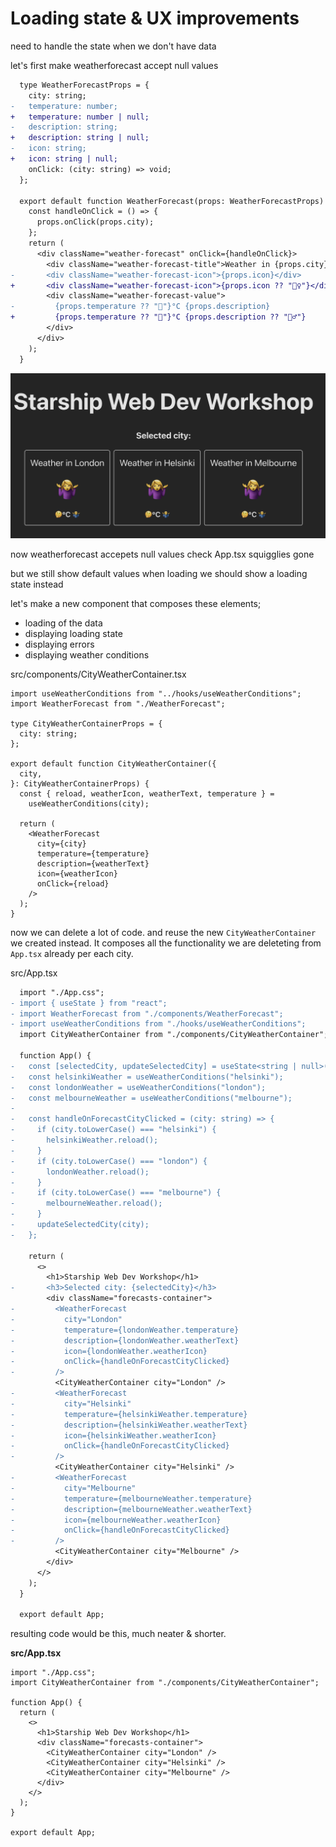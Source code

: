 # Loading state & UX improvements

need to handle the state when we don't have data

let's first make weatherforecast accept null values

```diff
  type WeatherForecastProps = {
    city: string;
-   temperature: number;
+   temperature: number | null;
-   description: string;
+   description: string | null;
-   icon: string;
+   icon: string | null;
    onClick: (city: string) => void;
  };
  
  export default function WeatherForecast(props: WeatherForecastProps) {
    const handleOnClick = () => {
      props.onClick(props.city);
    };
    return (
      <div className="weather-forecast" onClick={handleOnClick}>
        <div className="weather-forecast-title">Weather in {props.city}</div>
-       <div className="weather-forecast-icon">{props.icon}</div>
+       <div className="weather-forecast-icon">{props.icon ?? "️🤷‍♀️"}</div>
        <div className="weather-forecast-value">
-         {props.temperature ?? "🤔"}°C {props.description}
+         {props.temperature ?? "🤔"}°C {props.description ?? "🤷‍♂️"}
        </div>
      </div>
    );
  }
```

![default values](assets/default-forecast-values.png) 

now weatherforecast accepets null values
check App.tsx squigglies gone

but we still show default values when loading
we should show a loading state instead

let's make a new component that composes these elements;
- loading of the data
- displaying loading state
- displaying errors
- displaying weather conditions

src/components/CityWeatherContainer.tsx

```tsx
import useWeatherConditions from "../hooks/useWeatherConditions";
import WeatherForecast from "./WeatherForecast";

type CityWeatherContainerProps = {
  city: string;
};

export default function CityWeatherContainer({
  city,
}: CityWeatherContainerProps) {
  const { reload, weatherIcon, weatherText, temperature } =
    useWeatherConditions(city);

  return (
    <WeatherForecast
      city={city}
      temperature={temperature}
      description={weatherText}
      icon={weatherIcon}
      onClick={reload}
    />
  );
}
```

now we can delete a lot of code. and reuse the new `CityWeatherContainer` we created instead. It composes all the functionality we are deleteting from `App.tsx` already per each city.

src/App.tsx

```diff
  import "./App.css";
- import { useState } from "react";
- import WeatherForecast from "./components/WeatherForecast";
- import useWeatherConditions from "./hooks/useWeatherConditions";
  import CityWeatherContainer from "./components/CityWeatherContainer";
  
  function App() {
-   const [selectedCity, updateSelectedCity] = useState<string | null>(null);
-   const helsinkiWeather = useWeatherConditions("helsinki");
-   const londonWeather = useWeatherConditions("london");
-   const melbourneWeather = useWeatherConditions("melbourne");
- 
-   const handleOnForecastCityClicked = (city: string) => {
-     if (city.toLowerCase() === "helsinki") {
-       helsinkiWeather.reload();
-     }
-     if (city.toLowerCase() === "london") {
-       londonWeather.reload();
-     }
-     if (city.toLowerCase() === "melbourne") {
-       melbourneWeather.reload();
-     }
-     updateSelectedCity(city);
-   };
  
    return (
      <>
        <h1>Starship Web Dev Workshop</h1>
-       <h3>Selected city: {selectedCity}</h3>
        <div className="forecasts-container">
-         <WeatherForecast
-           city="London"
-           temperature={londonWeather.temperature}
-           description={londonWeather.weatherText}
-           icon={londonWeather.weatherIcon}
-           onClick={handleOnForecastCityClicked}
-         />
          <CityWeatherContainer city="London" />
-         <WeatherForecast
-           city="Helsinki"
-           temperature={helsinkiWeather.temperature}
-           description={helsinkiWeather.weatherText}
-           icon={helsinkiWeather.weatherIcon}
-           onClick={handleOnForecastCityClicked}
-         />
          <CityWeatherContainer city="Helsinki" />
-         <WeatherForecast
-           city="Melbourne"
-           temperature={melbourneWeather.temperature}
-           description={melbourneWeather.weatherText}
-           icon={melbourneWeather.weatherIcon}
-           onClick={handleOnForecastCityClicked}
-         />
          <CityWeatherContainer city="Melbourne" />
        </div>
      </>
    );
  }
  
  export default App;
```

resulting code would be this, much neater & shorter.

**src/App.tsx**

```tsx
import "./App.css";
import CityWeatherContainer from "./components/CityWeatherContainer";

function App() {
  return (
    <>
      <h1>Starship Web Dev Workshop</h1>
      <div className="forecasts-container">
        <CityWeatherContainer city="London" />
        <CityWeatherContainer city="Helsinki" />
        <CityWeatherContainer city="Melbourne" />
      </div>
    </>
  );
}

export default App;

```